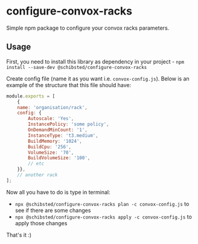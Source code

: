 # configure-convox-racks

Simple npm package to configure your convox racks parameters.

## Usage

First, you need to install this library as dependency in your project - `npm install --save-dev @schibsted/configure-convox-racks`

Create config file (name it as you want i.e. `convox-config.js`). Below is an example of the structure that this file should have:

```js
module.exports = [
    {
    name: 'organisation/rack',
    config: {
        Autoscale: 'Yes',
        InstancePolicy: 'some policy',
        OnDemandMinCount: '1',
        InstanceType: 't3.medium',
        BuildMemory: '1024',
        BuildCpu: '256',
        VolumeSize: '70',
        BuildVolumeSize: '100',
        // etc
    }},
    // another rack
];
```

Now all you have to do is type in terminal:
- `npx @schibsted/configure-convox-racks plan -c convox-config.js` to see if there are some changes 
- `npx @schibsted/configure-convox-racks apply -c convox-config.js` to apply those changes

That's it :)
